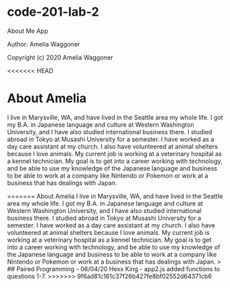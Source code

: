 # code-201-lab-2
About Me App

Author: Amelia Waggoner

Copyright (c) 2020 Amelia Waggoner

<<<<<<< HEAD
<!DOCTYPE html>
<html>

  <head>
    <title>About Amelia</title>
    <link href="style.css" type="text/css" rel="stylesheet" />
  </head>

  <body>
    <h1>About Amelia</h1>
    <p>I live in Marysville, WA, and have lived in the Seattle area my whole life. I got my B.A. in Japanese language and culture at Western Washington University, and I have also studied international business there. I studied abroad in Tokyo at Musashi University for a semester. I have worked as a day care assistant at my church. I also have volunteered at animal shelters because I love animals. My current job is working at a veterinary hospital as a kennel technician. My goal is to get into a career working with technology, and be able to use my knowledge of the Japanese language and business to be able to work at a company like Nintendo or Pokemon or work at a business that has dealings with Japan.</p>

   
  </body>

</html>
=======
    About Amelia
   I live in Marysville, WA, and have lived in the Seattle area my whole life. I got my B.A. in Japanese language and culture at Western Washington University, and I have also studied international business there. I studied abroad in Tokyo at Musashi University for a semester. I have worked as a day care assistant at my church. I also have volunteered at animal shelters because I love animals. My current job is working at a veterinary hospital as a kennel technician. My goal is to get into a career working with technology, and be able to use my knowledge of the Japanese language and business to be able to work at a company like Nintendo or Pokemon or work at a business that has dealings with Japan.
>
## Paired Programming
- 06/04/20 Hexx King 
  - app2.js added functions to questions 1-7. 
>>>>>>> 9f6ad81c161c37f26b427fe8bf02552d64371cb6
